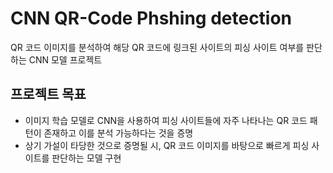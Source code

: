 # CNN QR-Code Phshing detection

QR 코드 이미지를 분석하여 해당 QR 코드에 링크된 사이트의 피싱 사이트 여부를 판단하는 CNN 모델 프로젝트

## 프로젝트 목표

- 이미지 학습 모델로 CNN을 사용하여 피싱 사이트들에 자주 나타나는 QR 코드 패턴이 존재하고 이를 분석 가능하다는 것을 증명
- 상기 가설이 타당한 것으로 증명될 시, QR 코드 이미지를 바탕으로 빠르게 피싱 사이트를 판단하는 모델 구현
